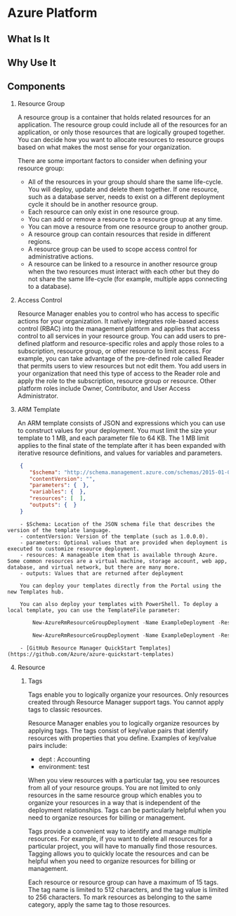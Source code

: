 # Azure Platform

## What Is It

## Why Use It

## Components

1. Resource Group

    A resource group is a container that holds related resources for an application. The resource group could include all of the resources for an application, or only those resources that are logically grouped together. You can decide how you want to allocate resources to resource groups based on what makes the most sense for your organization.

    There are some important factors to consider when defining your resource group:

    - All of the resources in your group should share the same life-cycle. You will deploy, update and delete them together. If one resource, such as a database server, needs to exist on a different deployment cycle it should be in another resource group.
    - Each resource can only exist in one resource group.
    - You can add or remove a resource to a resource group at any time.
    - You can move a resource from one resource group to another group.
    - A resource group can contain resources that reside in different regions.
    - A resource group can be used to scope access control for administrative actions.
    - A resource can be linked to a resource in another resource group when the two resources must interact with each other but they do not share the same life-cycle (for example, multiple apps connecting to a database).

2. Access Control

    Resource Manager enables you to control who has access to specific actions for your organization. It natively integrates role-based access control (RBAC) into the management platform and applies that access control to all services in your resource group. You can add users to pre-defined platform and resource-specific roles and apply those roles to a subscription, resource group, or other resource to limit access. For example, you can take advantage of the pre-defined role called Reader that permits users to view resources but not edit them. You add users in your organization that need this type of access to the Reader role and apply the role to the subscription, resource group or resource. Other platform roles include Owner, Contributor, and User Access Administrator.

3. ARM Template

    An ARM template consists of JSON and expressions which you can use to construct values for your deployment. You must limit the size your template to 1 MB, and each parameter file to 64 KB. The 1 MB limit applies to the final state of the template after it has been expanded with iterative resource definitions, and values for variables and parameters.

```json
    {
       "$schema": "http://schema.management.azure.com/schemas/2015-01-01/deploymentTemplate.json#",
       "contentVersion": "",
       "parameters": {  },
       "variables": {  },
       "resources": [  ],
       "outputs": {  }
    }
```

        - $Schema: Location of the JSON schema file that describes the version of the template language.
        - contentVersion: Version of the template (such as 1.0.0.0).
        - parameters: Optional values that are provided when deployment is executed to customize resource deployment.
        - resources: A manageable item that is available through Azure. Some common resources are a virtual machine, storage account, web app, database, and virtual network, but there are many more.
        - outputs: Values that are returned after deployment

        You can deploy your templates directly from the Portal using the new Templates hub. 

        You can also deploy your templates with PowerShell. To deploy a local template, you can use the TemplateFile parameter:

```Powershell
        New-AzureRmResourceGroupDeployment -Name ExampleDeployment -ResourceGroupName ExampleResourceGroup -TemplateFile <PathToTemplate>

        New-AzureRmResourceGroupDeployment -Name ExampleDeployment -ResourceGroupName ExampleResourceGroup -myParameterName "parameterValue"
```

        - [GitHub Resource Manager QuickStart Templates](https://github.com/Azure/azure-quickstart-templates)
4. Resource

    1. Tags

        Tags enable you to logically organize your resources. Only resources created through Resource Manager support tags. You cannot apply tags to classic resources.

        Resource Manager enables you to logically organize resources by applying tags. The tags consist of key/value pairs that identify resources with properties that you define. Examples of key/value pairs include:
        - dept : Accounting
        - environment: test

        When you view resources with a particular tag, you see resources from all of your resource groups. You are not limited to only resources in the same resource group which enables you to organize your resources in a way that is independent of the deployment relationships. Tags can be particularly helpful when you need to organize resources for billing or management.

        Tags provide a convenient way to identify and manage multiple resources. For example, if you want to delete all resources for a particular project, you will have to manually find those resources. Tagging allows you to quickly locate the resources and can be helpful when you need to organize resources for billing or management.

        Each resource or resource group can have a maximum of 15 tags. The tag name is limited to 512 characters, and the tag value is limited to 256 characters. To mark resources as belonging to the same category, apply the same tag to those resources.

